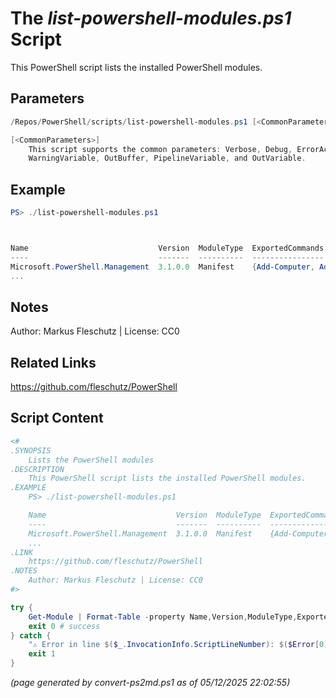The *list-powershell-modules.ps1* Script
===========================

This PowerShell script lists the installed PowerShell modules.

Parameters
----------
```powershell
/Repos/PowerShell/scripts/list-powershell-modules.ps1 [<CommonParameters>]

[<CommonParameters>]
    This script supports the common parameters: Verbose, Debug, ErrorAction, ErrorVariable, WarningAction, 
    WarningVariable, OutBuffer, PipelineVariable, and OutVariable.
```

Example
-------
```powershell
PS> ./list-powershell-modules.ps1



Name                             Version  ModuleType  ExportedCommands
----                             -------  ----------  ----------------
Microsoft.PowerShell.Management  3.1.0.0  Manifest    {Add-Computer, Add-Content, Checkpoint-Computer...}
...

```

Notes
-----
Author: Markus Fleschutz | License: CC0

Related Links
-------------
https://github.com/fleschutz/PowerShell

Script Content
--------------
```powershell
<#
.SYNOPSIS
	Lists the PowerShell modules
.DESCRIPTION
	This PowerShell script lists the installed PowerShell modules.
.EXAMPLE
	PS> ./list-powershell-modules.ps1

	Name                             Version  ModuleType  ExportedCommands
	----                             -------  ----------  ----------------
	Microsoft.PowerShell.Management  3.1.0.0  Manifest    {Add-Computer, Add-Content, Checkpoint-Computer...}
	...
.LINK
	https://github.com/fleschutz/PowerShell
.NOTES
	Author: Markus Fleschutz | License: CC0
#>

try {
	Get-Module | Format-Table -property Name,Version,ModuleType,ExportedCommands
	exit 0 # success
} catch {
	"⚠️ Error in line $($_.InvocationInfo.ScriptLineNumber): $($Error[0])"
	exit 1
}
```

*(page generated by convert-ps2md.ps1 as of 05/12/2025 22:02:55)*
